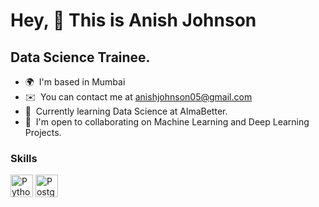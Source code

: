 Hey, 👋 This is Anish Johnson
==============================

Data Science Trainee.
---------------------

* 🌍  I'm based in Mumbai
* ✉️  You can contact me at [anishjohnson05@gmail.com](mailto:anishjohnson05@gmail.com)
* 🧠  Currently learning Data Science at AlmaBetter.
* 🤝  I'm open to collaborating on Machine Learning and Deep Learning Projects.

### Skills

<p align="left">
<a href="https://www.python.org/" target="_blank" rel="noreferrer"><img src="https://raw.githubusercontent.com/danielcranney/readme-generator/main/public/icons/skills/python-colored.svg" width="36" height="36" alt="Python" /></a>
<a href="https://www.postgresql.org/" target="_blank" rel="noreferrer"><img src="https://raw.githubusercontent.com/danielcranney/readme-generator/main/public/icons/skills/postgresql-colored.svg" width="36" height="36" alt="PostgreSQL" /></a>
</p>
